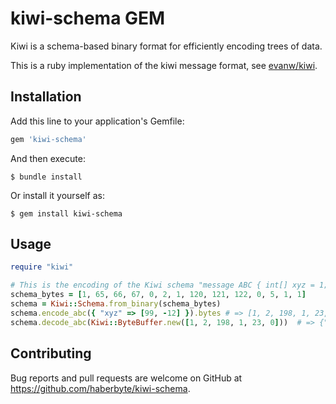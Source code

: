 # kiwi-schema GEM

Kiwi is a schema-based binary format for efficiently encoding trees of data.

This is a ruby implementation of the kiwi message format, see [evanw/kiwi](https://github.com/evanw/kiwi/).

## Installation

Add this line to your application's Gemfile:

```ruby
gem 'kiwi-schema'
```

And then execute:

    $ bundle install

Or install it yourself as:

    $ gem install kiwi-schema

## Usage

```ruby
require "kiwi"

# This is the encoding of the Kiwi schema "message ABC { int[] xyz = 1; }"
schema_bytes = [1, 65, 66, 67, 0, 2, 1, 120, 121, 122, 0, 5, 1, 1]
schema = Kiwi::Schema.from_binary(schema_bytes)
schema.encode_abc({ "xyz" => [99, -12] }).bytes # => [1, 2, 198, 1, 23, 0]
schema.decode_abc(Kiwi::ByteBuffer.new([1, 2, 198, 1, 23, 0]))  # => {"xyz"=>[99, -12]}
```

## Contributing

Bug reports and pull requests are welcome on GitHub at https://github.com/haberbyte/kiwi-schema.

